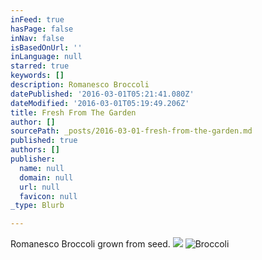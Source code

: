 ```yaml
---
inFeed: true
hasPage: false
inNav: false
isBasedOnUrl: ''
inLanguage: null
starred: true
keywords: []
description: Romanesco Broccoli
datePublished: '2016-03-01T05:21:41.080Z'
dateModified: '2016-03-01T05:19:49.206Z'
title: Fresh From The Garden
author: []
sourcePath: _posts/2016-03-01-fresh-from-the-garden.md
published: true
authors: []
publisher:
  name: null
  domain: null
  url: null
  favicon: null
_type: Blurb

---
```

Romanesco Broccoli grown from seed. ![](https://s3-us-west-2.amazonaws.com/the-grid-img/p/d8d38f0947bf3f413dd561fe765b435e245db697.jpg)
![Broccoli ](https://s3-us-west-2.amazonaws.com/the-grid-img/p/ac522860aec4665e78d1f8abb170ec4a12836f9f.jpg)